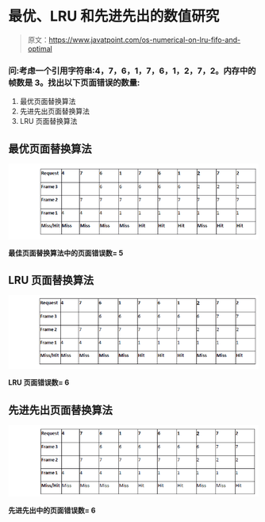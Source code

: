 # 最优、LRU 和先进先出的数值研究

> 原文：<https://www.javatpoint.com/os-numerical-on-lru-fifo-and-optimal>

### 问:考虑一个引用字符串:4，7，6，1，7，6，1，2，7，2。内存中的帧数是 3。找出以下页面错误的数量:

1.  最优页面替换算法
2.  先进先出页面替换算法
3.  LRU 页面替换算法

## 最优页面替换算法

![OS Numerical on Optimal](img/5341e081d54481f99f3a4403f91967f0.png)

**最佳页面替换算法中的页面错误数= 5**

## LRU 页面替换算法

![OS Numerical on LRU](img/3e8f61b91e565d2ce81a611a1829649d.png)

**LRU 页面错误数= 6**

## 先进先出页面替换算法

![OS Numerical on FIFO](img/6a96a3ceddde2311c2d2c1c190167421.png)

**先进先出中的页面错误数= 6**